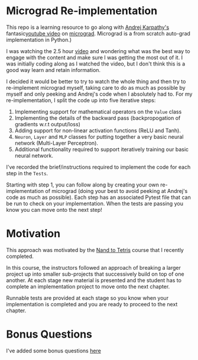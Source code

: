 # Micrograd Re-implementation

This repo is a learning resource to go along with [Andrej Karpathy's](https://karpathy.ai/) fantasic[youtube video](https://www.youtube.com/watch?v=VMj-3S1tku0) on [micrograd](https://github.com/karpathy/micrograd). Micrograd is a from scratch auto-grad implementation in Python.)

I was watching the 2.5 hour [video](https://www.youtube.com/watch?v=VMj-3S1tku0) and wondering what was the best way to engage with the content and make sure I was getting the most out of it. I was initially coding along as I watched the video, but I don't think this is a good way learn and retain information.

I decided it would be better to try to watch the whole thing and then try to re-implement micrograd myself, taking care to do as much as possible by myself and only peeking and Andrej's code when I absolutely had to. For my re-implementation, I split the code up into five iterative steps: 

1. Implementing support for mathematical operators on the `Value` class
2. Implementing the details of the backward pass (backpropogation of gradients w.r.t output/loss)
3. Adding support for non-linear activation functions (ReLU and Tanh).
4. `Neuron`, `Layer` and `MLP` classes for putting together a very basic neural network (Multi-Layer Perceptron).
5. Additional functionality required to support iteratively training our basic neural network.

I've recorded the brief/instructions required to implement the code for each step in the `Tests`. 

Starting with step 1, you can follow along by creating your own re-implementation of micrograd (doing your best to avoid peeking at Andrej's code as much as possible). Each step has an associated Pytest file that can be run to check on your implementation. When the tests are passing you know you can move onto the next step!

# Motivation

This approach was motivated by the [Nand to Tetris](https://www.nand2tetris.org/) course that I recently completed. 

In this course, the instructors followed an approach of breaking a larger project up into smaller sub-projects that successively build on top of one another. At each stage new material is presented and the student has to complete an implementation project to move onto the next chapter. 

Runnable tests are provided at each stage so you know when your implementation is completed and you are ready to proceed to the next chapter.

# Bonus Questions

I've added some bonus questions [here](./Bonus%20Questions.md)

